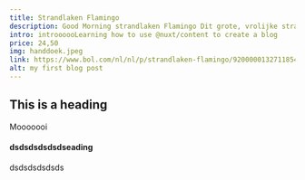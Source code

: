 ```yaml
---
title: Strandlaken Flamingo
description: Good Morning strandlaken Flamingo Dit grote, vrolijke strandlaken biedt voor jou de uitkomst om lekker te liggen op het strand, of makkelijk af te drogen na het zwemmen.
intro: introooooLearning how to use @nuxt/content to create a blog
price: 24,50
img: handdoek.jpeg
link: https://www.bol.com/nl/nl/p/strandlaken-flamingo/9200000132711854/?bltgh=h6Y6-fmq-UPOJqSngb1MgQ.2_36.40.ProductImage
alt: my first blog post
---
```


## This is a heading

Mooooooi

#### dsdsdsdsdsdseading

dsdsdsdsdsds
